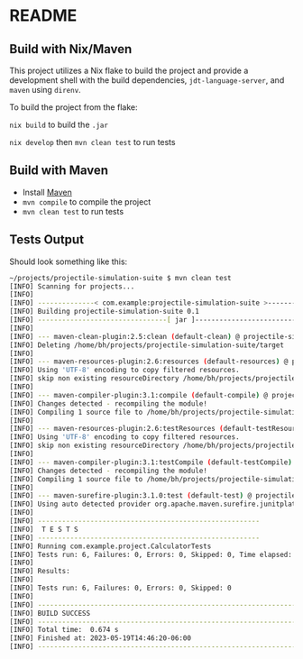 # README

## Build with Nix/Maven

This project utilizes a Nix flake to build the project and provide a development shell with the build dependencies, `jdt-language-server`, and `maven` using `direnv`.

To build the project from the flake:

`nix build` to build the `.jar`

`nix develop` then `mvn clean test` to run tests

## Build with Maven

- Install [Maven](https://maven.apache.org/)
- `mvn compile` to compile the project
- `mvn clean test` to run tests

## Tests Output

Should look something like this:

``` sh
~/projects/projectile-simulation-suite $ mvn clean test
[INFO] Scanning for projects...
[INFO]
[INFO] --------------< com.example:projectile-simulation-suite >---------------
[INFO] Building projectile-simulation-suite 0.1
[INFO] --------------------------------[ jar ]---------------------------------
[INFO]
[INFO] --- maven-clean-plugin:2.5:clean (default-clean) @ projectile-simulation-suite ---
[INFO] Deleting /home/bh/projects/projectile-simulation-suite/target
[INFO]
[INFO] --- maven-resources-plugin:2.6:resources (default-resources) @ projectile-simulation-suite ---
[INFO] Using 'UTF-8' encoding to copy filtered resources.
[INFO] skip non existing resourceDirectory /home/bh/projects/projectile-simulation-suite/src/main/resources
[INFO]
[INFO] --- maven-compiler-plugin:3.1:compile (default-compile) @ projectile-simulation-suite ---
[INFO] Changes detected - recompiling the module!
[INFO] Compiling 1 source file to /home/bh/projects/projectile-simulation-suite/target/classes
[INFO]
[INFO] --- maven-resources-plugin:2.6:testResources (default-testResources) @ projectile-simulation-suite ---
[INFO] Using 'UTF-8' encoding to copy filtered resources.
[INFO] skip non existing resourceDirectory /home/bh/projects/projectile-simulation-suite/src/test/resources
[INFO]
[INFO] --- maven-compiler-plugin:3.1:testCompile (default-testCompile) @ projectile-simulation-suite ---
[INFO] Changes detected - recompiling the module!
[INFO] Compiling 1 source file to /home/bh/projects/projectile-simulation-suite/target/test-classes
[INFO]
[INFO] --- maven-surefire-plugin:3.1.0:test (default-test) @ projectile-simulation-suite ---
[INFO] Using auto detected provider org.apache.maven.surefire.junitplatform.JUnitPlatformProvider
[INFO]
[INFO] -------------------------------------------------------
[INFO]  T E S T S
[INFO] -------------------------------------------------------
[INFO] Running com.example.project.CalculatorTests
[INFO] Tests run: 6, Failures: 0, Errors: 0, Skipped: 0, Time elapsed: 0.038 s - in com.example.project.CalculatorTests
[INFO]
[INFO] Results:
[INFO]
[INFO] Tests run: 6, Failures: 0, Errors: 0, Skipped: 0
[INFO]
[INFO] ------------------------------------------------------------------------
[INFO] BUILD SUCCESS
[INFO] ------------------------------------------------------------------------
[INFO] Total time:  0.674 s
[INFO] Finished at: 2023-05-19T14:46:20-06:00
[INFO] ------------------------------------------------------------------------
```
